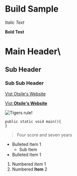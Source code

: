 # Build Sample


_Italic Text_

**Bold Test**

# Main Header\

## Sub Header

### Sub Sub Header

[Vist Otsile's Website](www.otsilekole.co.za)


[Vist **Otsile's Website**](www.otsilekole.co.za)

![Tigers rule!](https//upload.wikimedia.org/wikipedia/commons/5/56/Tiger.50.jpg)

```
public static void main(){
}
```
> Four score and seven years

- Bulleted Item 1
  - Sub Item
- Bulleted Item 1

1. Numbered _Item_ 1
2. Numbered **Item** 2
